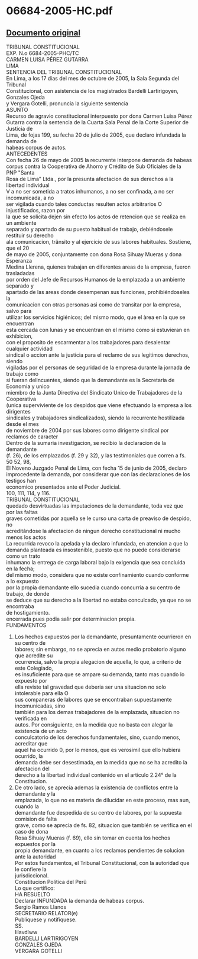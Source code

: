 
06684-2005-HC.pdf
=================
  
[Documento original](https://tc.gob.pe/jurisprudencia/2006/06684-2005-HC.pdf)  
---  
TRIBUNAL CONSTITUCIONAL  
EXP. N.o 6684-2005-PHC/TC  
CARMEN LUISA PÉREZ GUTARRA  
LIMA  
SENTENCIA DEL TRIBUNAL CONSTITUCIONAL  
En Lima, a los 17 dias del mes de octubre de 2005, la Sala Segunda del Tribunal  
Constitucional, con asistencia de los magistrados Bardelli Lartirigoyen, Gonzales Ojeda  
y Vergara Gotelli, pronuncia la siguiente sentencia  
ASUNTO  
Recurso de agravio constitucional interpuesto por dona Carmen Luisa Pérez  
Gutarra contra la sentencia de la Cuarta Sala Penal de la Corte Superior de Justicia de  
Lima, de fojas 199, su fecha 20 de julio de 2005, que declaro infundada la demanda de  
habeas corpus de autos.  
ANTECEDENTES  
Con fecha 26 de mayo de 2005 la recurrente interpone demanda de habeas  
corpus contra la Cooperativa de Ahorro y Crédito de Sub Oficiales de la PNP "Santa  
Rosa de Lima" Ltda., por la presunta afectacion de sus derechos a la libertad individual  
V a no ser sometida a tratos inhumanos, a no ser confinada, a no ser incomunicada, a no  
ser vigilada cuando tales conductas resulten actos arbitrarios O injustificados, razon por  
la que se solicita dejen sin efecto los actos de retencion que se realiza en un ambiente  
separado y apartado de su puesto habitual de trabajo, debiéndosele restituir su derecho  
ala comunicacion, trânsito y al ejercicio de sus labores habituales. Sostiene, que el 20  
de mayo de 2005, conjuntamente con dona Rosa Sihuay Mueras y dona Esperanza  
Medina Llerena, quienes trabajan en diferentes areas de la empresa, fueron trasladadas  
por orden del Jefe de Recursos Humanos de la emplazada a un ambiente separado y  
apartado de las areas donde desempenan sus funciones, prohibiéndoseles la  
comunicacion con otras personas asi como de transitar por la empresa, salvo para  
utilizar los servicios higiénicos; del mismo modo, que el àrea en la que se encuentran  
esta cercada con lunas y se encuentran en el mismo como si estuvieran en exhibicion,  
con el proposito de escarmentar a los trabajadores para desalentar cualquier actividad  
sindical o accion ante la justicia para el reclamo de sus legitimos derechos, siendo  
vigiladas por el personas de seguridad de la empresa durante la jornada de trabajo como  
si fueran delincuentes, siendo que la demandante es la Secretaria de Economia y unico  
miembro de la Junta Directiva del Sindicato Unico de Trabajadores de la Cooperativa  
(unica superviviente de los despidos que viene efectuando la empresa a los dirigentes  
sindicales y trabajadores sindicalizados), siendo la recurrente hostilizada desde el mes  
de noviembre de 2004 por sus labores como dirigente sindical por reclamos de caracter  
Dentro de la sumaria investigacion, se recibio la declaracion de la demandante  
(f. 26), de los emplazados (f. 29 y 32), y las testimoniales que corren a fs. 50 52, 98,  
El Noveno Juzgado Penal de Lima, con fecha 15 de junio de 2005, declaro  
improcedente la demanda, por considerar que con las declaraciones de los testigos han  
economico presentados ante el Poder Judicial.  
100, 111, 114, y 116.  
TRIBUNAL CONSTITUCIONAL  
quedado desvirtuadas las imputaciones de la demandante, toda vez que por las faltas  
graves cometidas por aquella se le curso una carta de preaviso de despido, no  
acreditândose la afectacion de ningun derecho constitucional ni mucho menos los actos  
La recurrida revoco la apelada y la declaro infundada, en atencion a que la  
demanda planteada es insostenible, puesto que no puede considerarse como un trato  
inhumano la entrega de carga laboral bajo la exigencia que sea concluida en la fecha;  
del mismo modo, considera que no existe confinamiento cuando conforme a lo expuesto  
por la propia demandante ello sucedia cuando concurria a su centro de trabajo, de donde  
se deduce que su derecho a la libertad no estaba conculcado, ya que no se encontraba  
de hostigamiento.  
encerrada pues podia salir por determinacion propia.  
FUNDAMENTOS  
1. Los hechos expuestos por la demandante, presuntamente ocurrieron en su centro de  
labores; sin embargo, no se aprecia en autos medio probatorio alguno que acredite su  
ocurrencia, salvo la propia alegacion de aquella, lo que, a criterio de este Colegiado,  
es insuficiente para que se ampare su demanda, tanto mas cuando lo expuesto por  
ella reviste tal gravedad que deberia ser una situacion no solo intolerable para ella O  
sus companeras de labores que se encontraban supuestamente incomunicadas, sino  
también para los demas trabajadores de la emplazada, situacion no verificada en  
autos. Por consiguiente, en la medida que no basta con alegar la existencia de un acto  
conculcatorio de los derechos fundamentales, sino, cuando menos, acreditar que  
aquel ha ocurrido 0, por lo menos, que es verosimil que ello hubiera ocurrido, la  
demanda debe ser desestimada, en la medida que no se ha acredito la afectacion del  
derecho a la libertad individual contenido en el articulo 2.24° de la Constitucion.  
2. De otro lado, se aprecia ademas la existencia de conflictos entre la demandante y la  
emplazada, lo que no es materia de dilucidar en este proceso, mas aun, cuando la  
demandante fue despedida de su centro de labores, por la supuesta comision de falta  
grave, como se aprecia de fs. 82, situacion que también se verifica en el caso de dona  
Rosa Sihuay Mueras (f. 69), ello sin tomar en cuenta los hechos expuestos por la  
propia demandante, en cuanto a los reclamos pendientes de solucion ante la autoridad  
Por estos fundamentos, el Tribunal Constitucional, con la autoridad que le confiere la  
jurisdiccional.  
Constitucion Politica del Perû  
Lo que certifico:  
HA RESUELTO  
Declarar INFUNDADA la demanda de habeas corpus.  
Sergio Ramos Llanos  
SECRETARIO RELATOR(e)  
Publiquese y notifiquese.  
SS.  
lilavdlww  
BARDELLI LARTIRIGOYEN  
GONZALES OJEDA  
VERGARA GOTELLI